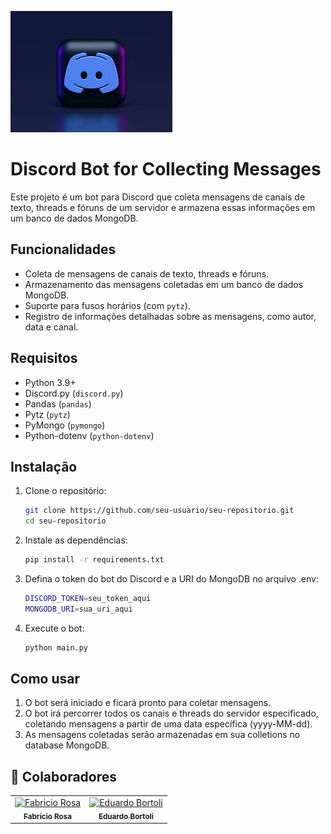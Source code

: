 ![alt text](image.png)
# Discord Bot for Collecting Messages

Este projeto é um bot para Discord que coleta mensagens de canais de texto, threads e fóruns de um servidor e armazena essas informações em um banco de dados MongoDB.

## Funcionalidades

- Coleta de mensagens de canais de texto, threads e fóruns.
- Armazenamento das mensagens coletadas em um banco de dados MongoDB.
- Suporte para fusos horários (com `pytz`).
- Registro de informações detalhadas sobre as mensagens, como autor, data e canal.

## Requisitos

- Python 3.9+
- Discord.py (`discord.py`)
- Pandas (`pandas`)
- Pytz (`pytz`)
- PyMongo (`pymongo`)
- Python-dotenv (`python-dotenv`)

## Instalação

1. Clone o repositório:

   ```bash
   git clone https://github.com/seu-usuario/seu-repositorio.git
   cd seu-repositorio

2. Instale as dependências:

   ```bash
   pip install -r requirements.txt

3. Defina o token do bot do Discord e a URI do MongoDB no arquivo .env:

   ```bash
   DISCORD_TOKEN=seu_token_aqui
   MONGODB_URI=sua_uri_aqui

4. Execute o bot:

   ```bash
   python main.py

## Como usar

1. O bot será iniciado e ficará pronto para coletar mensagens.
2. O bot irá percorrer todos os canais e threads do servidor especificado, coletando mensagens a partir de uma data específica (yyyy-MM-dd).
3. As mensagens coletadas serão armazenadas em sua colletions no database MongoDB.

<h2 id="colab">🤝 Colaboradores</h2>

<table>
  <tr>
    <td align="center">
      <a href="#">
        <img src="https://media.licdn.com/dms/image/v2/D4D03AQFhg6aT98EYyQ/profile-displayphoto-shrink_200_200/profile-displayphoto-shrink_200_200/0/1697061290400?e=1735171200&v=beta&t=I7QymWDGwsoAsobMDPcCba6KiP3cvSA8LnWUF2G9nzU" width="100px;" alt="Fabricio Rosa"/><br>
        <sub>
          <b>Fabrício Rosa</b>
        </sub>
      </a>
    </td>
    <td align="center">
      <a href="#">
        <img src="https://media.licdn.com/dms/image/v2/D4D03AQE-5o3qpWIN9g/profile-displayphoto-shrink_100_100/profile-displayphoto-shrink_100_100/0/1710954940792?e=1735171200&v=beta&t=7vLCKrr7DJio8MREsd9pBijdp8TjUFA5RdkCJpetsS0" width="100px;" alt="Eduardo Bortoli"/><br>
        <sub>
          <b>Eduardo Bortoli</b>
        </sub>
      </a>
    </td>
 
